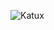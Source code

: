 ![Katux](https://github.com/yuankong666/Ultimate-RAT-Collection/assets/128066597/519d1650-e7fc-4fb1-9a20-9e3b4647911c)
